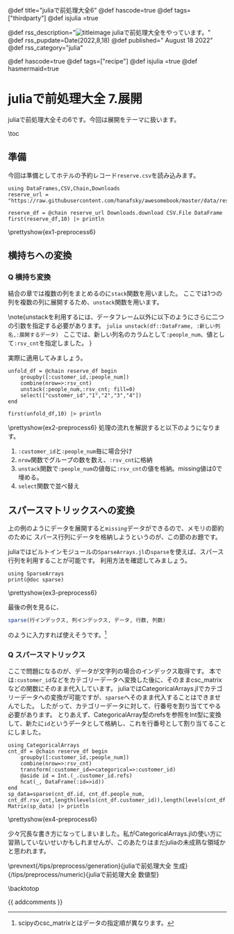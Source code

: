 
@def title="juliaで前処理大全6"
@def hascode=true
@def tags=["thirdparty"]
@def isjulia =true

@def rss_description="![titleimage](/assets/tips/preprocess1.jpg) juliaで前処理大全をやっています。"
@def rss_pupdate=Date(2022,8,18)
@def published=" August 18 2022"
@def rss_category="julia"

@def hascode=true
@def tags=["recipe"]
@def isjulia =true 
@def hasmermaid=true

# juliaで前処理大全 7.展開

juliaで前処理大全その6です。今回は展開をテーマに扱います。

\toc

## 準備
今回は準備としてホテルの予約レコード``reserve.csv``を読み込みます。
```julia:ex1-preprocess6
using DataFrames,CSV,Chain,Downloads
reserve_url = "https://raw.githubusercontent.com/hanafsky/awesomebook/master/data/reserve.csv"

reserve_df = @chain reserve_url Downloads.download CSV.File DataFrame
first(reserve_df,10) |> println
```

\prettyshow{ex1-preprocess6}

## 横持ちへの変換

### Q 横持ち変換
結合の章では複数の列をまとめるのに``stack``関数を用いました。
ここでは1つの列を複数の列に展開するため、``unstack``関数を用います。

\note{unstackを利用するには、データフレーム以外に以下のようにさらに二つの引数を指定する必要があります。
    ```julia
    unstack(df::DataFrame, :新しい列名,:展開するデータ)
    ```
    ここでは、新しい列名のカラムとして``:people_num``、値として``:rsv_cnt``を指定しました。
    }

実際に適用してみましょう。

```julia:ex2-preprocess6
unfold_df = @chain reserve_df begin
    groupby([:customer_id,:people_num]) 
    combine(nrow=>:rsv_cnt)
    unstack(:people_num,:rsv_cnt; fill=0)
    select(["customer_id","1","2","3","4"])
end

first(unfold_df,10) |> println
```
\prettyshow{ex2-preprocess6}
処理の流れを解説すると以下のようになります。
1. ``:customer_id``と``:people_num``毎に場合分け
1. ``nrow``関数でグループの数を数え、``:rsv_cnt``に格納
1. ``unstack``関数で``:people_num``の値毎に``:rsv_cnt``の値を格納。missing値は0で埋める。
1. ``select``関数で並べ替え


## スパースマトリックスへの変換

上の例のようにデータを展開すると``missing``データができるので、メモリの節約のために
スパース行列にデータを格納しようというのが、この節のお題です。

juliaではビルトインモジュールの``SparseArrays.jl``の``sparse``を使えば、スパース行列を利用することが可能です。
利用方法を確認してみましょう。
```julia:ex3-preprocess6
using SparseArrays
print(@doc sparse)
```
\prettyshow{ex3-preprocess6}

最後の例を見るに、
```julia
sparse(行インデックス, 列インデックス, データ, 行数, 列数)
```
のように入力すれば使えそうです。[^1]

[^1]: scipyのcsc_matrixとはデータの指定順が異なります。

### Q スパースマトリックス
ここで問題になるのが、データが文字列の場合のインデックス取得です。
本では``:customer_id``などをカテゴリーデータへ変換した後に、そのままcsc_matrixなどの関数にそのまま代入しています。
juliaではCategoricalArrays.jlでカテゴリーデータへの変換が可能ですが、``sparse``へそのまま代入することはできませんでした。
したがって、カテゴリーデータに対して、行番号を割り当ててやる必要があります。
とりあえず、CategoricalArray型のrefsを参照をInt型に変換して、新たに``id``というデータとして格納し、これを行番号として割り当てることにしました。

```julia:ex4-preprocess6
using CategoricalArrays
cnt_df = @chain reserve_df begin
    groupby([:customer_id,:people_num]) 
    combine(nrow=>:rsv_cnt)
    transform(:customer_id=>categorical=>:customer_id)
    @aside id = Int.(_.customer_id.refs)
    hcat(_, DataFrame(:id=>id))
end
sp_data=sparse(cnt_df.id, cnt_df.people_num, cnt_df.rsv_cnt,length(levels(cnt_df.customer_id)),length(levels(cnt_df.people_num)))
Matrix(sp_data) |> println
```
\prettyshow{ex4-preprocess6}

少々冗長な書き方になってしまいました。私がCategoricalArrays.jlの使い方に習熟していないせいかもしれませんが、このあたりはまだjuliaの未成熟な領域かと思われます。

\prevnext{/tips/preprocess/generation}{juliaで前処理大全 生成}{/tips/preprocess/numeric}{juliaで前処理大全 数値型}

\backtotop


{{ addcomments }}